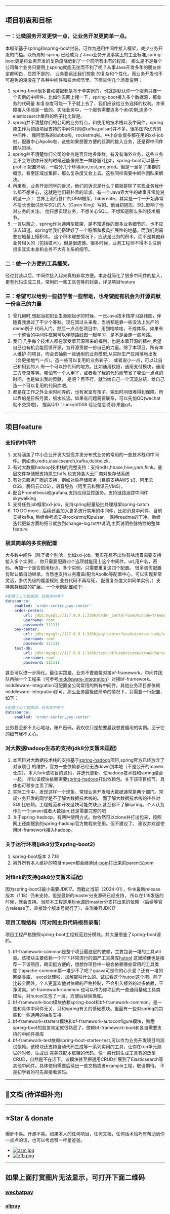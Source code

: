 
-------------------------------------------------------------------------------

## 项目初衷和目标

### 一：让微服务开发更快一点，让业务开发更简单一点。
本框架基于spring和spring-boot封装。可作为通用中间件接入框架，减少业务开发的门槛。众所周知:spring
已经成为了Java业务开发事实上的工业标准,spring-boot更是将业务开发的复杂度降低到了一个前所有未有的程度。
那么是不是每个公司每个业务只要用上spring就能无往而不利了呢？从事Java开发多年的朋友肯定都明白，显然不是的，
业务要远比我们想象 的复杂和个性化。而业务开发也不可避免的淹没在了各种中间件和技术细节里。下面举例几个场景说明：
1. spring-boot很多自动装配都是基于单实例的，也就是默认你一个服务只连一个实例的中间件。比如你去网上搜一下，spring-boot接入多个数据源，那业务的代码量
   和复杂度可能一下子就上去了，我们应该给业务选择的权利。并保障接入体验是一致的。实际业务中，一个服务需要连多个db实例,连多个elasticsearch集群的例子比比皆是。
2. spring并不清楚你们的公司的业务特点，和使用的技术栈以及中间件。spring原生作为顶级项目支持的中间件(例如kafka,pulsar)并不多。很多国内优秀的中间件，
   像阿里系的dubbo啦，rocketmq啦。中小企业很多都在用的xxl-job啦，配置中心Apollo啦，这些如果想要方便的丝滑的接入业务，还是得中间件团队包掉。
3. spring并不清楚你们公司的业务是否异地多集群，有没有海外业务，这些业务会不会导致你开发的时候还能像原生一样舒服?比如，spring-boot可以基于profile
   配置环境，一般分几个环境dev,test,pre,prod。但是一旦多了集群的概念，甚至区域加集群，那么复杂度又会上去。这些同样需要中间件团队来解决。
4. 再来看，业务开发同学的诉求，他们的诉求是什么？那就是除了实现业务我什么都不想关心，这就是他们最朴素的诉求。有一个Java界大牛的故事非常能说明这一点：
   世界上流行甚广的ORM框架，hibernate，其实是一个一开始非常不擅长也很讨厌写SQL的人（Gavin King）写的。他当初抱怨，SQL影响了他对业务的关注。
   他只想实现业务，不想关心SQL。不想知道那么多的技术细节。
5. 一言以蔽之，spring作为通用型框架，是不知道你的很多业务细节的，也不应该去知道。spring给我们搭建好了一个稳固和极具扩展性的地基。而我们则需要在地基上搭积木。
   这个积木理想情况下，应该是业务的积木，而不是其他非业务相关的（包括技术）。但是很遗憾，很多时候，业务工程师不得不关注到很多其实本身和业务不大有关系的细节。


### 二：做一个方便的工具框架。
经过封装以后，中间件接入起来真的非常方便。本身就简化了很多中间件的接入，更有代码生成工具，常用的一些工具包等的封装，详见项目feature

### 三：希望可以给到一些初学者一些帮助，也希望能有机会为开源贡献一份自己的力量
1. 曾几何时,想起当初职业生涯刚起步的时候，一张Java技术栈学习路线图，伴随着我渡过了不少个春秋。现在回过头来看，当初都是靠一些没法上生产的demo例子
代码入门，然后一点点在项目中，用到啥啃啥，不成体系。如果有一个整合的中间件框架可以伴随路线图一起学习，是不是会走一些弯路。
2. 我们 几乎每个技术人都在享受着开源带来的福利，也是本着开源的精神,希望自己也有机会能回馈开源，为开源贡献一份自己的力量。除了本项目，所有本人维护
的项目，均会去抽象一些通用的业务模型,从实际生产应用落地出发（会更接地气一点）。造一些可以复用的业务轮子， 或者说小一点，可以让自己和用到的人
有一个可以抄代码的地方。比如通用权限，通用支付模块，通用三方登录等等。哪怕有一个人用了，或者看了我的代码而节省了哪怕一点点的时间，也是做出我的贡献，
是吧？再不行，就当给自己一个沉淀总结，给自己造一个可以复用的代码库吧。
3. 都是在工作之外业余时间弄的，也有家室有孩子，输出时间很难得到保障。所以靠的是日积月累，细水长流。如果有问题需要联系，可以先加QQ(wechat就不交换啦)，
搜索QID：luckybf008 验证信息说明:来自git。

-------------------------------------------------------------------------------

## 项目feature

### 支持的中间件
1. 支持涵盖了中小企业开发大型高并发分布式业务的常用的一些技术栈和中间件。例如db,redis,elasicsearch,kafka,dubbo,zk,
2. 有对大数据hadoop技术栈的完整支持：支持hdfs,hbase,hive,yarn,flink。底层文件存储既支持原生hdfs,也支持各大云厂商对象存储系统
3. 有对云服务厂商的支持，例如对象存储服务（目前支持AWS s3，阿里云OSS，腾讯云COS），语音服务（阿里云和腾讯云VMS）。
4. 配合Prometheus和grafana,支持应用监控服务。支持链路追踪中间件skywalking
5. 支持任务job框架xxl-job，支持spring轻量级批处理框架spring-batch
6. TO DO more...后续还会加入更多流行实用的中间件，比如消息中间件，目前支持kafka, 后续会考虑支持rocketmq和pulsar。
保持readme的干净。后续迭代更新方面的细节就放到change-log.txt中说明,主页说明些脉络性的整体feature

### 极其简单的多实例配置
大多数中间件（除了极个别哈，比如xxl-job。我实在想不出你有啥场景需要支持接入多个实例），
你只需要配置四个选项就能用上这个中间件。url,用户名，密码，再加一个是否启用标识。多个实例，只需要重复这四个配置。
很多调优配置有默认值自动继承，当然也支持业务覆盖(配合Apollo等配置中心，可以实现非常灵活，多优先级的覆盖规则,业务代码不再写死，
配置复杂度又如同单实例。）支持集群维度的扩展。 一个示例配置如下:
```yaml
#配置了三个数据源，启用其中两个
datasource:
    enabled: 'order-center,pay-center'
    order-center:
        url: jdbc:mysql://127.0.0.1:3306/order_center?useUnicode=true&characterEncoding=utf-8&autoReconnect=true&rewriteBatchedStatements=true
        username: root
        password: 111111
    pay-center:
        url: jdbc:mysql://127.0.0.1:3306/pay_center?useUnicode=true&characterEncoding=utf-8&autoReconnect=true&rewriteBatchedStatements=true
        username: root
        password: 111111
    test-db:
        url: jdbc:mysql://127.0.0.1:3306/test-db?useUnicode=true&characterEncoding=utf-8&autoReconnect=true&rewriteBatchedStatements=true
        username: root
        password: 111111
```
甚至可以进一步简化。最佳实践是，业务不要直接对接bf-framework。中间件团队再抽一个工程来（可参考[middleware-integration](https://github.com/binfeng-projects/middleware-integration)）对接bf-framework。
middleware-integration可配置全公司常用的所有中间件。其他业务项目都依赖middleware-integration即可。那么业务最极致简单的情况下，只需要一行配置，如下：

```yaml
#配置了三个数据源，启用其中两个
datasource:
    enabled: 'order-center,pay-center'
```
业务甚至都不关心地址，账户密码。我仅仅只是想要启我想要启用的实例。至于它的细节我不关心。

### 对大数据hadoop生态的支持(jdk8分支暂未适配)
1. 本项目对大数据技术栈的支持基于[spring-hadoop](https://github.com/binfeng-projects/spring-hadoop)项目,spring官方已经放弃了对该项目
的维护，官方一些依赖都已经无法down到本地（不是公开的maven仓库）。本人fork该项目的源码，并迭代更新，使hadoop技术栈和spring结合一起。
所以该模块依赖需要[spring-hadoop](https://github.com/binfeng-projects/spring-hadoop)打出依赖包。关于该项目细节，具体也可移步主页了解。
2. 实际工作中，发现这样一个现象，常规业务开发和大数据通常是两个部门。常规业务开发的同学是不了解大数据技术栈的。
而了解大数据技术栈的往往对SQL比较熟，工程规范和开发这块可能欠缺点,甚至都不了解spring。个人认为作为一个javaer或者大数据er,还是需要完整的吧
3. 关于spring-hadoop。有两种使用方式。你依然可以clone并打出包来，按照网上还能搜到的spring-hadoop官方教程来使用。但不建议了。
建议并欢迎使用bf-framework接入hadoop。

### 关于运行环境(jdk8分支spring-boot2)
1. spring-boot版本 2.7.18
2. 另外所有本人维护的项目maven都会继承[bf-pom](https://github.com/binfeng-projects/bf-pom)打出来的parent父pom

### 对flink的支持(jdk8分支暂未适配)
因为spring-boot3最小需要JDK17。而截止当前（2024-01），flink最新release版本（1.18）仍未支持，但是最新的master分支源码已经支持，
所以在1.19发版的时候，就会支持。当前本工程是用[flink源码](https://github.com/binfeng-projects/flink)master分支打出来的依赖
（后续等官方release了，直接改个版本号就行了），亲测兼容JDK17

### 项目工程结构（可对照主页代码根目录看）
项目工程严格按照spring-boot工程规范划分模块。并大量借鉴了spring-boot源码。
1. bf-framework-common是整个项目最底层的依赖，主要包装一堆的工具util类。该模块主要依赖一个时下非常流行的国产工具类库[hutool](https://hutool.cn/)
这里顺便也是推荐一下该项目，确实挺方便的，想想你项目中一般会依赖哪些常用的工具类库？apache-common那一堆少不了吧？guava可是你的心头爱？还有一堆的网络类库，
excel处理啦，加解密啦什么的。试试看这个hutool这个吧。除了比较全面外，个人更喜欢他对依赖的严格控制，不会引入额外的过多依赖，干净清爽。bf-framework-common
也可以作为你项目的一些通用基础工具类模块，对hutool又包了一层，方便后续换类库。
2. bf-framework-boot模块依赖spring-boot和bf-framework-common。是一些和具体中间件无关，只和spring有关的基础模块。里面有一些对spring的包装和一些通用的抽象支持。
3. bf-framework-starters模块和bf-framework-autoconfigure模块，熟悉spring-boot的朋友肯定就很熟悉了，依赖bf-framework-boot和各自需要支持的中间件类库
4. bf-framework-test依赖spring-boot-starter-test,可以作为业务开发项目的测试依赖。该模块还支持自动代码生成等一系列实用的工具，让你在run单元测试的时候，生成出
完美匹配本框架的代码。像一般代码生成工具有的泛型CRUD，自然是不在话下。该模块甚至把通用CRUD扩展到了Elasticsearch等其他中间件。具体使用需要后续出一些文档或者example工程，敬请期待。
不是初学者的可先直接看源码。

-------------------------------------------------------------------------------
## 📝文档 (待详细补充)

------------------------------------------------------------------------------

## ⭐Star & donate
爆肝不易。开源不易。如果本人的任何项目，任何文档，任何话术恰巧有帮助到你一点点的话，也可以考虑赞一杯星爸爸。
- [![zsm.jpg](https://cdn.jsdelivr.net/gh/luckybf/resource@main/pic/zsm.jpg)](https://smms.app/image/uy2lF5CLjpUsK83)
- [![zfb.png](https://cdn.jsdelivr.net/gh/luckybf/resource@main/pic/zfb.png)](https://smms.app/image/mE1LTl8UAeIGWJX)

------------------------------------------------------------------------------
## 如果上面打赏图片无法显示，可打开下面二维码
### <a target="_blank" href="https://g-dmwl1346.coding.net/public/java/bf-pom/git/files/main/zsm.jpg">wechatpay</a>
### <a target="_blank" href="https://g-dmwl1346.coding.net/public/java/bf-pom/git/files/main/zfb.png">alipay</a>
